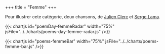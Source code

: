 +++
title = "Femme"
+++

Pour illustrer cete catégorie, deux chansons, de [Julien Clerc](https://www.google.com/search?q=femmes+je+vous+aime+julien+clerc) et [Serge Lama](https://www.google.com/search?q=femme+femme+femme+serge+lama).

{{< chartjs id="poemDay-femmeRadar" width="75%" jsFile="../../charts/poems-day-femme-radar.js" />}}

{{< chartjs id="poems-femmeBar" width="75%" jsFile="../../charts/poems-femme-bar.js" />}}
